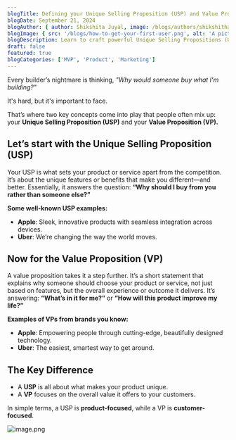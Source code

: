 ```yaml
---
blogTitle: Defining your Unique Selling Proposition (USP) and Value Proposition (VP)
blogDate: September 21, 2024
blogAuthor: { author: Shikshita Juyal, image: /blogs/authors/shikshitha.png }
blogImage: { src: '/blogs/how-to-get-your-first-user.png', alt: 'A picture of a coder' }
blogDescription: Learn to craft powerful Unique Selling Propositions (USP) and Value Propositions (VP). Highlight your product's benefits and stand out from competitors.
draft: false
featured: true
blogCategories: ['MVP', 'Product', 'Marketing']
---
```


Every builder’s nightmare is thinking, _"Why would someone buy what I'm building?"_

It's hard, but it's important to face.

That’s where two key concepts come into play that people often mix up: your **Unique Selling Proposition (USP)** and your **Value Proposition (VP).**

## **Let’s start with the Unique Selling Proposition (USP)**

Your USP is what sets your product or service apart from the competition. It’s about the unique features or benefits that make you different—and better. Essentially, it answers the question: **“Why should I buy from you rather than someone else?”**

**Some well-known USP examples:**

- **Apple**: Sleek, innovative products with seamless integration across devices.
- **Uber**: We’re changing the way the world moves.

## **Now for the Value Proposition (VP)**

A value proposition takes it a step further. It’s a short statement that explains why someone should choose your product or service, not just based on features, but the overall experience or outcome it delivers. It’s answering: **“What’s in it for me?”** or **“How will this product improve my life?”**

**Examples of VPs from brands you know:**

- **Apple**: Empowering people through cutting-edge, beautifully designed technology.
- **Uber**: The easiest, smartest way to get around.

## **The Key Difference**

- A **USP** is all about what makes your product unique.
- A **VP** focuses on the overall value it offers to your customers.

In simple terms, a USP is **product-focused**, while a VP is **customer-focused**.

![image.png](/blogs/cvp.png)
